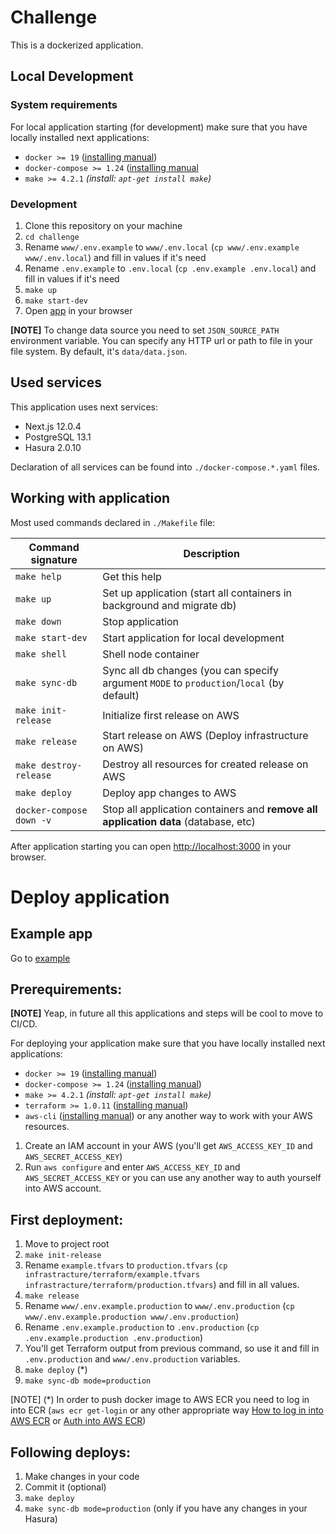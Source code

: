 # Challenge

This is a dockerized application.

## Local Development

### System requirements

For local application starting (for development) make sure that you have locally installed next applications:
- `docker >= 19`
	([installing manual](https://docs.docker.com/engine/install/ubuntu/))
- `docker-compose >= 1.24` ([installing manual](https://docs.docker.com/compose/install/)
- `make >= 4.2.1` _(install: `apt-get install make`)_

### Development

1. Clone this repository on your machine
2. `cd challenge`
3. Rename `www/.env.example` to `www/.env.local` (`cp www/.env.example www/.env.local`) and fill in values if it's need
4. Rename `.env.example` to `.env.local` (`cp .env.example .env.local`) and fill in values if it's need
5. `make up`
6. `make start-dev`
7.  Open [app](http://localhost:3000/) in your browser

**[NOTE]** To change data source you need to set `JSON_SOURCE_PATH` environment variable. You can specify any HTTP
url or path to file in your file system. By default, it's `data/data.json`.

## Used services

This application uses next services:

- Next.js 12.0.4
- PostgreSQL 13.1
- Hasura 2.0.10

Declaration of all services can be found into `./docker-compose.*.yaml` files.

## Working with application

Most used commands declared in `./Makefile` file:

| Command signature        | Description                                                                               |
| ------------------------ | ----------------------------------------------------------------------------------------- |
| `make help`              | Get this help                                                                             |
| `make up`                | Set up application (start all containers in background and migrate db)                    |
| `make down`              | Stop application                                                                          |
| `make start-dev`         | Start application for local development                                                   |  |
| `make shell`             | Shell node container                                                                      |  |
| `make sync-db`           | Sync all db changes (you can specify argument `MODE` to `production`/`local` (by default) |
| `make init-release`      | Initialize first release on AWS                                                           |
| `make release`           | Start release on AWS (Deploy infrastructure on AWS)                                       |
| `make destroy-release`   | Destroy all resources for created release on AWS                                          |
| `make deploy`            | Deploy app changes to AWS                                                                 |
| `docker-compose down -v` | Stop all application containers and **remove all application data** (database, etc)       |

After application starting you can open [http://localhost:3000](http://localhost:3000) in your browser.

# Deploy application

## Example app

Go to [example](http://app-lb-1358130381.us-west-2.elb.amazonaws.com)

## Prerequirements:

**[NOTE]** Yeap, in future all this applications and steps will be cool to move to CI/CD.

For deploying your application make sure that you have locally installed next applications:
- `docker >= 19`
	([installing manual](https://docs.docker.com/engine/install/ubuntu/))
- `docker-compose >= 1.24` ([installing manual](https://docs.docker.com/compose/install/))
- `make >= 4.2.1` _(install: `apt-get install make`)_
- `terraform >= 1.0.11` ([installing manual](https://www.terraform.io/downloads.html))
- `aws-cli` ([installing manual](https://docs.aws.amazon.com/cli/latest/userguide/getting-started-install.html)) or any another way to work with your AWS resources.

1. Create an IAM account in your AWS (you'll get `AWS_ACCESS_KEY_ID` and `AWS_SECRET_ACCESS_KEY`)
2. Run `aws configure` and enter `AWS_ACCESS_KEY_ID` and `AWS_SECRET_ACCESS_KEY` or you can use any another way to auth yourself into AWS account.

## First deployment:

1. Move to project root
2. `make init-release`
3. Rename `example.tfvars` to `production.tfvars` (`cp infrastracture/terraform/example.tfvars infrastracture/terraform/production.tfvars`) and fill in all values.
4. `make release`
5. Rename `www/.env.example.production` to `www/.env.production` (`cp www/.env.example.production www/.env.production`)
5. Rename `.env.example.production` to `.env.production` (`cp .env.example.production .env.production`)
6. You'll get Terraform output from previous command, so use it and fill in `.env.production` and `www/.env.production` variables.
7. `make deploy` (*)
8. `make sync-db mode=production`

[NOTE] (*) In order to push docker image to AWS ECR you need to log in into ECR (`aws ecr get-login` or any other appropriate way [How to log in into AWS ECR](https://serverfault.com/questions/1004915/what-is-the-proper-way-to-log-in-to-ecr) or [Auth into AWS ECR](https://docs.aws.amazon.com/AmazonECR/latest/userguide/getting-started-cli.html#cli-authenticate-registry))

## Following deploys:

1. Make changes in your code
2. Commit it (optional)
3. `make deploy`
4. `make sync-db mode=production` (only if you have any changes in your Hasura)
